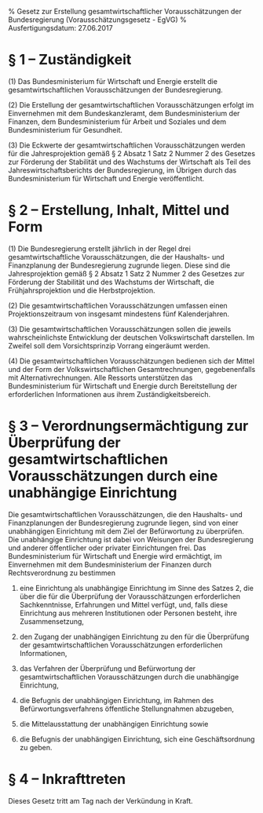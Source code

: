% Gesetz zur Erstellung gesamtwirtschaftlicher Vorausschätzungen der Bundesregierung  (Vorausschätzungsgesetz - EgVG)
% Ausfertigungsdatum: 27.06.2017
 
# § 1 – Zuständigkeit

(1) Das Bundesministerium für Wirtschaft und Energie erstellt die gesamtwirtschaftlichen Vorausschätzungen der Bundesregierung.

(2) Die Erstellung der gesamtwirtschaftlichen Vorausschätzungen erfolgt im Einvernehmen mit dem Bundeskanzleramt, dem Bundesministerium der Finanzen, dem Bundesministerium für Arbeit und Soziales und dem Bundesministerium für Gesundheit.

(3) Die Eckwerte der gesamtwirtschaftlichen Vorausschätzungen werden für die Jahresprojektion gemäß § 2 Absatz 1 Satz 2 Nummer 2 des Gesetzes zur Förderung der Stabilität und des Wachstums der Wirtschaft als Teil des Jahreswirtschaftsberichts der Bundesregierung, im Übrigen durch das Bundesministerium für Wirtschaft und Energie veröffentlicht.

# § 2 – Erstellung, Inhalt, Mittel und Form

(1) Die Bundesregierung erstellt jährlich in der Regel drei gesamtwirtschaftliche Vorausschätzungen, die der Haushalts- und Finanzplanung der Bundesregierung zugrunde liegen. Diese sind die Jahresprojektion gemäß § 2 Absatz 1 Satz 2 Nummer 2 des Gesetzes zur Förderung der Stabilität und des Wachstums der Wirtschaft, die Frühjahrsprojektion und die Herbstprojektion.

(2) Die gesamtwirtschaftlichen Vorausschätzungen umfassen einen Projektionszeitraum von insgesamt mindestens fünf Kalenderjahren.

(3) Die gesamtwirtschaftlichen Vorausschätzungen sollen die jeweils wahrscheinlichste Entwicklung der deutschen Volkswirtschaft darstellen. Im Zweifel soll dem Vorsichtsprinzip Vorrang eingeräumt werden.

(4) Die gesamtwirtschaftlichen Vorausschätzungen bedienen sich der Mittel und der Form der Volkswirtschaftlichen Gesamtrechnungen, gegebenenfalls mit Alternativrechnungen. Alle Ressorts unterstützen das Bundesministerium für Wirtschaft und Energie durch Bereitstellung der erforderlichen Informationen aus ihrem Zuständigkeitsbereich.

# § 3 – Verordnungsermächtigung zur Überprüfung der gesamtwirtschaftlichen Vorausschätzungen durch eine unabhängige Einrichtung

Die gesamtwirtschaftlichen Vorausschätzungen, die den Haushalts- und Finanzplanungen der Bundesregierung zugrunde liegen, sind von einer unabhängigen Einrichtung mit dem Ziel der Befürwortung zu überprüfen. Die unabhängige Einrichtung ist dabei von Weisungen der Bundesregierung und anderer öffentlicher oder privater Einrichtungen frei. Das Bundesministerium für Wirtschaft und Energie wird ermächtigt, im Einvernehmen mit dem Bundesministerium der Finanzen durch Rechtsverordnung zu bestimmen

1. eine Einrichtung als unabhängige Einrichtung im Sinne des Satzes 2, die über die für die Überprüfung der Vorausschätzungen erforderlichen Sachkenntnisse, Erfahrungen und Mittel verfügt, und, falls diese Einrichtung aus mehreren Institutionen oder Personen besteht, ihre Zusammensetzung,

2. den Zugang der unabhängigen Einrichtung zu den für die Überprüfung der gesamtwirtschaftlichen Vorausschätzungen erforderlichen Informationen,

3. das Verfahren der Überprüfung und Befürwortung der gesamtwirtschaftlichen Vorausschätzungen durch die unabhängige Einrichtung,

4. die Befugnis der unabhängigen Einrichtung, im Rahmen des Befürwortungsverfahrens öffentliche Stellungnahmen abzugeben,

5. die Mittelausstattung der unabhängigen Einrichtung sowie

6. die Befugnis der unabhängigen Einrichtung, sich eine Geschäftsordnung zu geben.

# § 4 – Inkrafttreten

Dieses Gesetz tritt am Tag nach der Verkündung in Kraft.
